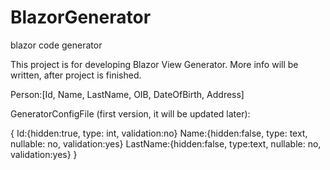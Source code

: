 # BlazorGenerator
blazor code generator

This project is for developing Blazor View Generator. More info will be written, after project is finished.

Person:[Id, Name, LastName, OIB, DateOfBirth, Address]

GeneratorConfigFile (first version, it will be updated later):

{
Id:{hidden:true, type: int, validation:no}
Name:{hidden:false, type: text, nullable: no, validation:yes}
LastName:{hidden:false, type:text, nullable: no, validation:yes}
}
